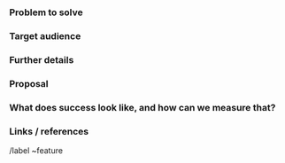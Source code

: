 ### Problem to solve

<!--- What problem do we solve? -->

### Target audience

<!--- For whom are we doing this? Include a [persona](https://design.gitlab.com/research/personas)
listed below, if applicable, along with its [label](https://gitlab.com/groups/gitlab-org/-/labels?utf8=%E2%9C%93&subscribed=&search=persona%3A),
or define a specific company role, e.g. "Release Manager".

Existing personas are: (copy relevant personas out of this comment, and delete any persona that does not apply)

- Parker, Product Manager, https://design.gitlab.com/research/personas#persona-parker
/label ~"Persona: Product Manager"

- Delaney, Development Team Lead, https://design.gitlab.com/research/personas#persona-delaney
/label ~"Persona: Development Team Lead"

- Sasha, Software Developer, https://design.gitlab.com/research/personas#persona-sasha
/label ~"Persona: Software developer"

- Devon, DevOps Engineer, https://design.gitlab.com/research/personas#persona-devon
/label ~"Persona: DevOps Engineer"

- Sidney, Systems Administrator, https://design.gitlab.com/research/personas#persona-sidney
/label ~"Persona: Systems Administrator"

- Sam, Security Analyst, https://design.gitlab.com/research/personas#persona-sam
/label ~"Persona: Security Analyst"
-->

### Further details

<!--- Include use cases, benefits, and/or goals (contributes to our vision?) -->

### Proposal

<!--- How are we going to solve the problem? Try to include the user journey! -->

### What does success look like, and how can we measure that?

<!--- Define both the success metrics and acceptance criteria. Note that success metrics indicate the desired business outcomes, while acceptance criteria indicate when the solution is working correctly. If there is no way to measure success, link to an issue that will implement a way to measure this -->

### Links / references

/label ~feature
